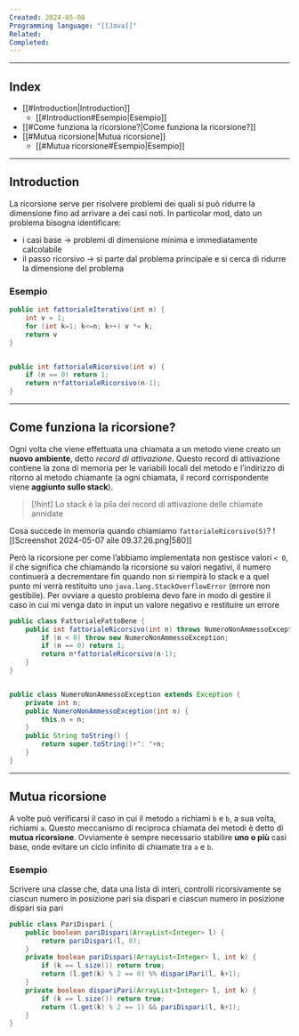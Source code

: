 ```yaml
---
Created: 2024-05-08
Programming language: "[[Java]]"
Related: 
Completed:
---
```

---
## Index
- [[#Introduction|Introduction]]
	- [[#Introduction#Esempio|Esempio]]
- [[#Come funziona la ricorsione?|Come funziona la ricorsione?]]
- [[#Mutua ricorsione|Mutua ricorsione]]
	- [[#Mutua ricorsione#Esempio|Esempio]]

---
## Introduction
La ricorsione serve per risolvere problemi dei quali si può ridurre la dimensione fino ad arrivare a dei casi noti.
In particolar mod, dato un problema bisogna identificare:
- i casi base → problemi di dimensione minima e immediatamente calcolabile
- il passo ricorsivo → si parte dal problema principale e si cerca di ridurre la dimensione del problema

### Esempio
```java
public int fattorialeIterativo(int n) {
	int v = 1;
	for (int k=1; k<=n; k++) v *= k;
	return v
}


public int fattorialeRicorsivo(int v) {
	if (n == 0) return 1;
	return n*fattorialeRicorsivo(n-1);
}
```

---
## Come funziona la ricorsione?
Ogni volta che viene effettuata una chiamata a un metodo viene creato un **nuovo ambiente**, detto *record di attivazione*. Questo record di attivazione contiene la zona di memoria per le variabili locali del metodo e l’indirizzo di ritorno al metodo chiamante (a ogni chiamata, il record corrispondente viene **aggiunto sullo stack**).

>[!hint]
>Lo stack è la pila dei record di attivazione delle chiamate annidate

Cosa succede in memoria quando chiamiamo `fattorialeRicorsivo(5)`?
![[Screenshot 2024-05-07 alle 09.37.26.png|580]]

Però la ricorsione per come l’abbiamo implementata non gestisce valori `< 0`, il che significa che chiamando la ricorsione su valori negativi, il numero continuerà a decrementare fin quando non si riempirà lo stack e a quel punto mi verrà restituito uno `java.lang.StackOverflowError` (errore non gestibile).
Per ovviare a questo problema devo fare in modo di gestire il caso in cui mi venga dato in input un valore negativo e restituire un errore
```java
public class FattorialeFattoBene {
	public int fattorialeRicorsivo(int n) throws NumeroNonAmmessoException {
		if (n < 0) throw new NumeroNonAmmessoException;
		if (n == 0) return 1;
		return n*fattorialeRicorsivo(n-1);
	}
}


public class NumeroNonAmmessoException extends Exception {
	private int n;
	public NumeroNonAmmessoException(int n) {
		this.n = n;
	}
	public String toString() {
		return super.toString()+": "+n;
	}
}
```

---
## Mutua ricorsione
A volte può verificarsi il caso in cui il metodo `a` richiami `b` e `b`, a sua volta, richiami `a`. Questo meccanismo di reciproca chiamata dei metodi è detto di **mutua ricorsione**.
Ovviamente è sempre necessario stabilire **uno o più** casi base, onde evitare un ciclo infinito di chiamate tra `a` e `b`.

### Esempio
Scrivere una classe che, data una lista di interi, controlli ricorsivamente se ciascun numero in posizione pari sia dispari e ciascun numero in posizione dispari sia pari
```java
public class PariDispari {
	public boolean pariDispari(ArrayList<Integer> l) {
		return pariDispari(l, 0);
	}
	private boolean pariDispari(ArrayList<Integer> l, int k) {
		if (k == l.size()) return true;
		return (l.get(k) % 2 == 0) %% dispariPari(l, k+1);
	}
	private boolean dispariPari(ArrayList<Integer> l, int k) {
		if (k == l.size()) return true;
		return (l.get(k) % 2 == 1) && pariDispari(l, k+1);
	}
}
```
